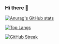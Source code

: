 ### Hi there 👋

[![Anurag's GitHub stats](https://github-readme-stats.vercel.app/api?username=ReiiYuki&count_private=true&show_icons=true)](https://github.com/anuraghazra/github-readme-stats)

[![Top Langs](https://github-readme-stats.vercel.app/api/top-langs/?username=ReiiYuki&layout=compact)](https://github.com/anuraghazra/github-readme-stats)

[![GitHub Streak](https://streak-stats.demolab.com/?user=ReiiYuki)](https://git.io/streak-stats)
